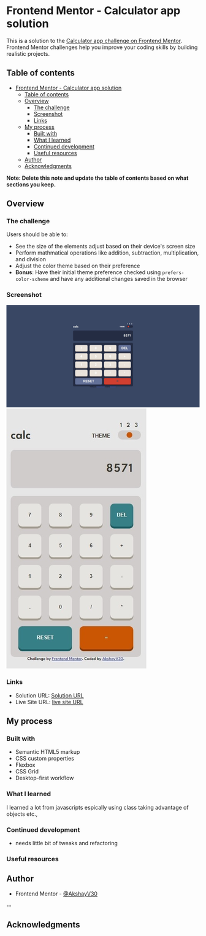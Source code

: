 # Frontend Mentor - Calculator app solution

This is a solution to the [Calculator app challenge on Frontend Mentor](https://www.frontendmentor.io/challenges/calculator-app-9lteq5N29). Frontend Mentor challenges help you improve your coding skills by building realistic projects.

## Table of contents

- [Frontend Mentor - Calculator app solution](#frontend-mentor---calculator-app-solution)
  - [Table of contents](#table-of-contents)
  - [Overview](#overview)
    - [The challenge](#the-challenge)
    - [Screenshot](#screenshot)
    - [Links](#links)
  - [My process](#my-process)
    - [Built with](#built-with)
    - [What I learned](#what-i-learned)
    - [Continued development](#continued-development)
    - [Useful resources](#useful-resources)
  - [Author](#author)
  - [Acknowledgments](#acknowledgments)

**Note: Delete this note and update the table of contents based on what sections you keep.**

## Overview

### The challenge

Users should be able to:

- See the size of the elements adjust based on their device's screen size
- Perform mathmatical operations like addition, subtraction, multiplication, and division
- Adjust the color theme based on their preference
- **Bonus**: Have their initial theme preference checked using `prefers-color-scheme` and have any additional changes saved in the browser

### Screenshot

![desktop](./screenshot/desktop.jpeg)
![mobile](./screenshot/mobile.jpeg)

### Links

- Solution URL: [Solution URL](https://github.com/AkshayV30/Front-End-Mentor-Challenges/tree/master/calculator-app-main)
- Live Site URL: [live site URL ](https://akshayv30.github.io/Front-End-Mentor-Challenges/calculator-app-main/index.html)

## My process

### Built with

- Semantic HTML5 markup
- CSS custom properties
- Flexbox
- CSS Grid
- Desktop-first workflow

### What I learned

I learned a lot from javascripts espically using class taking advantage of objects etc.,

### Continued development

- needs little bit of tweaks and refactoring

### Useful resources

## Author

- Frontend Mentor - [@AkshayV30](https://www.frontendmentor.io/profile/AkshayV30)

--

## Acknowledgments
